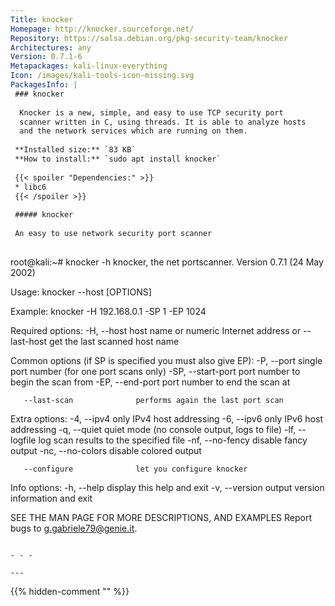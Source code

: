 ```yaml
---
Title: knocker
Homepage: http://knocker.sourceforge.net/
Repository: https://salsa.debian.org/pkg-security-team/knocker
Architectures: any
Version: 0.7.1-6
Metapackages: kali-linux-everything 
Icon: /images/kali-tools-icon-missing.svg
PackagesInfo: |
 ### knocker
 
  Knocker is a new, simple, and easy to use TCP security port
  scanner written in C, using threads. It is able to analyze hosts
  and the network services which are running on them.
 
 **Installed size:** `83 KB`  
 **How to install:** `sudo apt install knocker`  
 
 {{< spoiler "Dependencies:" >}}
 * libc6 
 {{< /spoiler >}}
 
 ##### knocker
 
 An easy to use network security port scanner
 
 ```
 root@kali:~# knocker -h
 knocker, the net portscanner. Version 0.7.1 (24 May 2002)
 
 Usage: knocker --host <HOST> [OPTIONS]
 
 Example: knocker -H 192.168.0.1 -SP 1 -EP 1024
 
 Required options:
       -H,  --host              host name or numeric Internet address
         or
       --last-host              get the last scanned host name
 
 Common options (if SP is specified you must also give EP):
       -P,  --port              single port number (for one port scans only)
       -SP, --start-port        port number to begin the scan from
       -EP, --end-port          port number to end the scan at
 
       --last-scan              performs again the last port scan
 
 Extra options:
       -4,  --ipv4              only IPv4 host addressing
       -6,  --ipv6              only IPv6 host addressing
       -q,  --quiet             quiet mode (no console output, logs to file)
       -lf, --logfile <logfile> log scan results to the specified file
       -nf, --no-fency          disable fancy output
       -nc, --no-colors         disable colored output
 
       --configure              let you configure knocker
 
 Info options:
       -h,  --help              display this help and exit
       -v,  --version           output version information and exit
 
 SEE THE MAN PAGE FOR MORE DESCRIPTIONS, AND EXAMPLES
 Report bugs to <g.gabriele79@genie.it>.
 ```
 
 - - -
 
---
```

{{% hidden-comment "<!--Do not edit anything above this line-->" %}}
